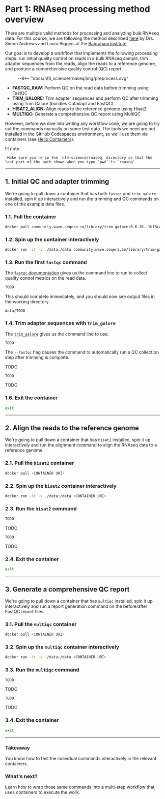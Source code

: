 # Part 1: RNAseq processing method overview

There are multiple valid methods for processing and analyzing bulk RNAseq data.
For this course, we are following the method described [here](https://www.bioinformatics.babraham.ac.uk/training/RNASeq_Course/Analysing%20RNA-Seq%20data%20Exercise.pdf) by Drs. Simon Andrews and Laura Biggins at the [Babraham Institute](https://www.babraham.ac.uk/).

Our goal is to develop a workflow that implements the following processing steps: run initial quality control on reads in a bulk RNAseq sample, trim adapter sequences from the reads, align the reads to a reference genome, and produce a comprehensive quality control (QC) report.

<figure class="excalidraw">
--8<-- "docs/nf4_science/rnaseq/img/preprocess.svg"
</figure>

- **FASTQC_RAW:** Perform QC on the read data before trimming using FastQC
- **TRIM_GALORE:** Trim adapter sequences and perform QC after trimming using Trim Galore (bundles Cutadapt and FastQC)
- **HISAT2_ALIGN:** Align reads to the reference genome using Hisat2
- **MULTIQC:** Generate a comprehensive QC report using MultiQC

However, before we dive into writing any workflow code, we are going to try out the commands manually on some test data.
The tools we need are not installed in the GitHub Codespaces environment, so we'll use them via containers (see [Hello Containers](../../hello_nextflow/05_hello_containers.md)).

!!! note

     Make sure you're in the `nf4-science/rnaseq` directory so that the last part of the path shown when you type `pwd` is `rnaseq`.

---

## 1. Initial QC and adapter trimming

We're going to pull down a container that has both `fastqc` and `trim_galore` installed, spin it up interactively and run the trimming and QC commands on one of the example data files.

### 1.1. Pull the container

```bash
docker pull community.wave.seqera.io/library/trim-galore:0.6.10--1bf8ca4e1967cd18
```

### 1.2. Spin up the container interactively

```bash
docker run -it -v ./data:/data community.wave.seqera.io/library/trim-galore:0.6.10--1bf8ca4e1967cd18
```

### 1.3. Run the first `fastqc` command

The [`fastqc` documentation](URL) gives us the command line to run to collect quality control metrics on the read data.

```bash
TODO
```

This should complete immediately, and you should now see output files in the working directory.

```console title="Directory contents"
data/TODO
```

### 1.4. Trim adapter sequences with `trim_galore`

The [`trim_galore`](URL) gives us the command line to use:

```bash
TODO
```

The `--fastqc` flag causes the command to automatically run a QC collection step after trimming is complete.

TODO

```console title="[OUTPUT]" linenums=""
TODO
```

TODO

### 1.6. Exit the container

```bash
exit
```

---

## 2. Align the reads to the reference genome

We're going to pull down a container that has `hisat2` installed, spin it up interactively and run the alignment command to align the RNAseq data to a reference genome.

### 2.1. Pull the `hisat2` container

```bash
docker pull <CONTAINER URI>
```

### 2.2. Spin up the `hisat2` container interactively

```bash
docker run -it -v ./data:/data <CONTAINER URI>
```

### 2.3. Run the `hisat2` command

```bash
TODO
```

TODO

```console title="[OUTPUT]" linenums=""
TODO
```

TODO

### 2.4. Exit the container

```bash
exit
```

---

## 3. Generate a comprehensive QC report

We're going to pull down a container that has `multiqc` installed, spin it up interactively and run a report generation command on the before/after FastQC report files.

### 3.1. Pull the `multiqc` container

```bash
docker pull <CONTAINER URI>
```

### 3.2. Spin up the `multiqc` container interactively

```bash
docker run -it -v ./data:/data <CONTAINER URI>
```

### 3.3. Run the `multiqc` command

```bash
TODO
```

TODO

```console title="[OUTPUT]" linenums=""
TODO
```

TODO

### 3.4. Exit the container

```bash
exit
```

---

### Takeaway

You know how to test the individual commands interactively in the relevant containers.

### What's next?

Learn how to wrap those same commands into a multi-step workflow that uses containers to execute the work.

